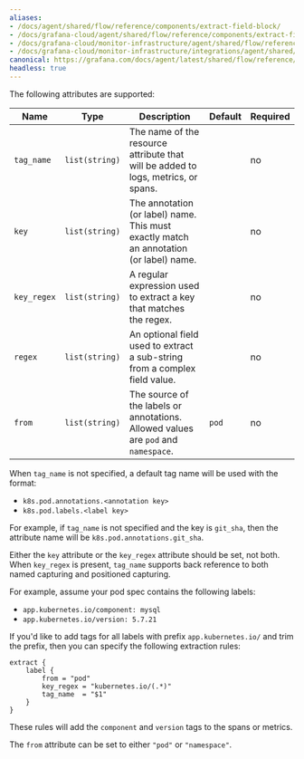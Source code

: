```yaml
---
aliases:
- /docs/agent/shared/flow/reference/components/extract-field-block/
- /docs/grafana-cloud/agent/shared/flow/reference/components/extract-field-block/
- /docs/grafana-cloud/monitor-infrastructure/agent/shared/flow/reference/components/extract-field-block/
- /docs/grafana-cloud/monitor-infrastructure/integrations/agent/shared/flow/reference/components/extract-field-block/
canonical: https://grafana.com/docs/agent/latest/shared/flow/reference/components/extract-field-block/
headless: true
---
```


The following attributes are supported:

Name | Type           | Description                                                                                              | Default | Required
---- |----------------|----------------------------------------------------------------------------------------------------------|---------| --------
`tag_name` | `list(string)` | The name of the resource attribute that will be added to logs, metrics, or spans.      |         | no
`key` | `list(string)` | The annotation (or label) name. This must exactly match an annotation (or label) name.    |         | no
`key_regex` | `list(string)` | A regular expression used to extract a key that matches the regex.                           |         | no
`regex` | `list(string)` | An optional field used to extract a sub-string from a complex field value.                      |         | no
`from` | `list(string)` | The source of the labels or annotations. Allowed values are `pod` and `namespace`.          | `pod`    | no

When `tag_name` is not specified, a default tag name will be used with the format:
* `k8s.pod.annotations.<annotation key>`
* `k8s.pod.labels.<label key>`

For example, if `tag_name` is not specified and the key is `git_sha`, then the attribute name will be
`k8s.pod.annotations.git_sha`.

Either the `key` attribute or the `key_regex` attribute should be set, not both.
When `key_regex` is present, `tag_name` supports back reference to both
named capturing and positioned capturing.

For example, assume your pod spec contains the following labels:
* `app.kubernetes.io/component: mysql`
* `app.kubernetes.io/version: 5.7.21`

If you'd like to add tags for all labels with prefix `app.kubernetes.io/` and trim the prefix, 
then you can specify the following extraction rules:

```river
extract {
	label {
	    from = "pod"
		key_regex = "kubernetes.io/(.*)"
		tag_name  = "$1"
	}
}
```

These rules will add the `component` and `version` tags to the spans or metrics.

The `from` attribute can be set to either `"pod"` or `"namespace"`.
